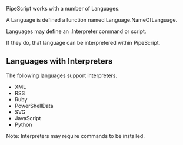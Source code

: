 PipeScript works with a number of Languages.

A Language is defined a function named Language.NameOfLanguage.

Languages may define an .Interpreter command or script.

If they do, that language can be interpretered within PipeScript.

## Languages with Interpreters

The following languages support interpreters.

* XML
* RSS
* Ruby
* PowerShellData
* SVG
* JavaScript
* Python

Note: Interpreters may require commands to be installed.
